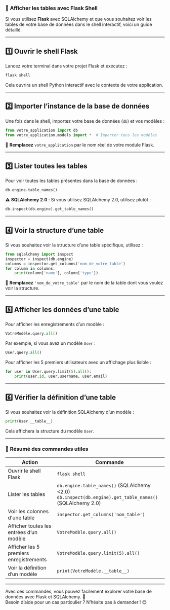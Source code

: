 ### 📌 **Afficher les tables avec Flask Shell**

Si vous utilisez **Flask** avec SQLAlchemy et que vous souhaitez voir les tables de votre base de données dans le shell interactif, voici un guide détaillé.

---

## **1️⃣ Ouvrir le shell Flask**
Lancez votre terminal dans votre projet Flask et exécutez :

```bash
flask shell
```

Cela ouvrira un shell Python interactif avec le contexte de votre application.

---

## **2️⃣ Importer l’instance de la base de données**
Une fois dans le shell, importez votre base de données (`db`) et vos modèles :

```python
from votre_application import db
from votre_application.models import *  # Importer tous les modèles
```

🔹 **Remplacez** `votre_application` par le nom réel de votre module Flask.

---

## **3️⃣ Lister toutes les tables**
Pour voir toutes les tables présentes dans la base de données :

```python
db.engine.table_names()
```

⚠️ **SQLAlchemy 2.0** : Si vous utilisez SQLAlchemy 2.0, utilisez plutôt :

```python
db.inspect(db.engine).get_table_names()
```

---

## **4️⃣ Voir la structure d’une table**
Si vous souhaitez voir la structure d’une table spécifique, utilisez :

```python
from sqlalchemy import inspect
inspector = inspect(db.engine)
columns = inspector.get_columns('nom_de_votre_table')
for column in columns:
    print(column['name'], column['type'])
```

🔹 **Remplacez** `'nom_de_votre_table'` par le nom de la table dont vous voulez voir la structure.

---

## **5️⃣ Afficher les données d’une table**
Pour afficher les enregistrements d’un modèle :

```python
VotreModèle.query.all()
```

Par exemple, si vous avez un modèle `User` :

```python
User.query.all()
```

Pour afficher les 5 premiers utilisateurs avec un affichage plus lisible :

```python
for user in User.query.limit(5).all():
    print(user.id, user.username, user.email)
```

---

## **6️⃣ Vérifier la définition d’une table**
Si vous souhaitez voir la définition SQLAlchemy d’un modèle :

```python
print(User.__table__)
```

Cela affichera la structure du modèle `User`.

---

### 🎯 **Résumé des commandes utiles**
| Action | Commande |
|--------|---------|
| Ouvrir le shell Flask | `flask shell` |
| Lister les tables | `db.engine.table_names()` (SQLAlchemy <2.0) <br> `db.inspect(db.engine).get_table_names()` (SQLAlchemy 2.0) |
| Voir les colonnes d'une table | `inspector.get_columns('nom_table')` |
| Afficher toutes les entrées d’un modèle | `VotreModèle.query.all()` |
| Afficher les 5 premiers enregistrements | `VotreModèle.query.limit(5).all()` |
| Voir la définition d’un modèle | `print(VotreModèle.__table__)` |

---

Avec ces commandes, vous pouvez facilement explorer votre base de données avec Flask et SQLAlchemy. 🚀  
Besoin d’aide pour un cas particulier ? N’hésite pas à demander ! 😊